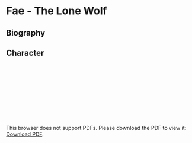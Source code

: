 # Fae - The Lone Wolf

## Biography

## Character

<object data="Fae_CharacterSheet.pdf" type="application/pdf" width="700px" height="700px">
    <embed src="Fae_CharacterSheet.pdf">
        <p>This browser does not support PDFs. Please download the PDF to view it: <a href="Fae_CharacterSheet.pdf">Download PDF</a>.</p>
    </embed>
</object>
